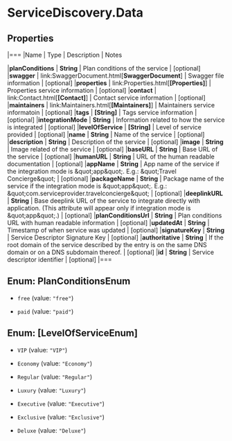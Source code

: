 # ServiceDiscovery.Data

## Properties
|===
|Name | Type | Description | Notes

|**planConditions** | **String** | Plan conditions of the service | [optional] 
|**swagger** | link:SwaggerDocument.html[**SwaggerDocument**] | Swagger file information | [optional] 
|**properties** | link:Properties.html[**[Properties]**] | Properties service information | [optional] 
|**contact** | link:Contact.html[**[Contact]**] | Contact service information | [optional] 
|**maintainers** | link:Maintainers.html[**[Maintainers]**] | Maintainers service informatoin | [optional] 
|**tags** | **[String]** | Tags service information | [optional] 
|**integrationMode** | **String** | Information related to how the service is integrated | [optional] 
|**levelOfService** | **[String]** | Level of service provided | [optional] 
|**name** | **String** | Name of the service | [optional] 
|**description** | **String** | Description of the service | [optional] 
|**image** | **String** | Image related of the service | [optional] 
|**baseURL** | **String** | Base URL of the service | [optional] 
|**humanURL** | **String** | URL of the human readable documentation | [optional] 
|**appName** | **String** | App name of the service if the integration mode is \&quot;app\&quot;. E.g.: \&quot;Travel Concierge\&quot; | [optional] 
|**packageName** | **String** | Package name of the service if the integration mode is \&quot;app\&quot;. E.g.: \&quot;com.serviceprovider.travelconcierge\&quot; | [optional] 
|**deeplinkURL** | **String** | Base deeplink URL of the service to integrate directly with application. (This attribute will appear only if integration mode is \&quot;app\&quot;.) | [optional] 
|**planConditionsUrl** | **String** | Plan conditions URL with human readable information | [optional] 
|**updatedAt** | **String** | Timestamp of when service was updated | [optional] 
|**signatureKey** | **String** | Service Descriptor Signature Key | [optional] 
|**authoritative** | **String** | If the root domain of the service described by the entry is on the same DNS domain or on a DNS subdomain thereof. | [optional] 
|**id** | **String** | Service descriptor identifier | [optional] 
|===


<a name="PlanConditionsEnum"></a>
## Enum: PlanConditionsEnum


* `free` (value: `"free"`)

* `paid` (value: `"paid"`)




<a name="[LevelOfServiceEnum]"></a>
## Enum: [LevelOfServiceEnum]


* `VIP` (value: `"VIP"`)

* `Economy` (value: `"Economy"`)

* `Regular` (value: `"Regular"`)

* `Luxury` (value: `"Luxury"`)

* `Executive` (value: `"Executive"`)

* `Exclusive` (value: `"Exclusive"`)

* `Deluxe` (value: `"Deluxe"`)




